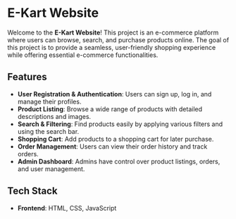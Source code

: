 # E-Kart Website

Welcome to the **E-Kart Website**! This project is an e-commerce platform where users can browse, search, and purchase products online. The goal of this project is to provide a seamless, user-friendly shopping experience while offering essential e-commerce functionalities.

## Features

- **User Registration & Authentication**: Users can sign up, log in, and manage their profiles.
- **Product Listing**: Browse a wide range of products with detailed descriptions and images.
- **Search & Filtering**: Find products easily by applying various filters and using the search bar.
- **Shopping Cart**: Add products to a shopping cart for later purchase.
- **Order Management**: Users can view their order history and track orders.
- **Admin Dashboard**: Admins have control over product listings, orders, and user management.

## Tech Stack

- **Frontend**: HTML, CSS, JavaScript

